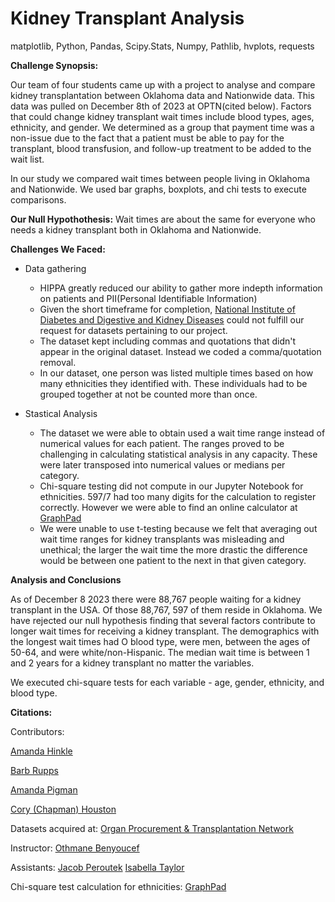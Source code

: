 # Kidney Transplant Analysis
matplotlib, Python, Pandas, Scipy.Stats, Numpy, Pathlib, hvplots, requests

**Challenge Synopsis:**

Our team of four students came up with a project to analyse and compare kidney transplantation between Oklahoma data and Nationwide data. This data was pulled on December 8th of 2023 at OPTN(cited below). Factors that could change kidney transplant wait times include blood types, ages, ethnicity, and gender. We determined as a group that payment time was a non-issue due to the fact that a patient must be able to pay for the transplant, blood transfusion, and follow-up treatment to be added to the wait list.

In our study we compared wait times between people living in Oklahoma and Nationwide. We used bar graphs, boxplots, and chi tests to execute comparisons.

**Our Null Hypothothesis:** Wait times are about the same for everyone who needs a kidney transplant both in Oklahoma and Nationwide.


**Challenges We Faced:**
- Data gathering
  
  - HIPPA greatly reduced our ability to gather more indepth information on patients and PII(Personal Identifiable Information)
  - Given the short timeframe for completion, [National Institute of Diabetes and Digestive and Kidney Diseases](https://www.niddk.nih.gov/) could not fulfill our request for datasets pertaining to our project.
  - The dataset kept including commas and quotations that didn't appear in the original dataset. Instead we coded a comma/quotation removal.
  - In our dataset, one person was listed multiple times based on how many ethnicities they identified with. These individuals had to be grouped together at not be counted more than once.

- Stastical Analysis
  - The dataset we were able to obtain used a wait time range instead of numerical values for each patient. The ranges proved to be challenging in calculating statistical analysis in any capacity. These were later transposed into numerical values or medians per category.
  - Chi-square testing did not compute in our Jupyter Notebook for ethnicities. 597/7 had too many digits for the calculation to register correctly. However we were able to find an online calculator at [GraphPad](https://www.graphpad.com/quickcalcs/chisquared2/)
  - We were unable to use t-testing because we felt that averaging out wait time ranges for kidney transplants was misleading and unethical; the larger the wait time the more drastic the difference would be between one patient to the next in that given category.

**Analysis and Conclusions**

As of December 8 2023 there were 88,767 people waiting for a kidney transplant in the USA. Of those 88,767, 597 of them reside in Oklahoma. We have rejected our null hypothesis finding that several factors contribute to longer wait times for receiving a kidney transplant. The demographics with the longest wait times had O blood type, were men, between the ages of 50-64, and were white/non-Hispanic. The median wait time is between 1 and 2 years for a kidney transplant no matter the variables.

We executed chi-square tests for each variable - age, gender, ethnicity, and blood type. 

**Citations:**

Contributors:

[Amanda Hinkle](https://www.linkedin.com/in/amanda-hinkle-9105941b6/)

[Barb Rupps](https://www.linkedin.com/in/barbrupps/)

[Amanda Pigman](https://www.linkedin.com/in/amanda-pigman-904558227/)

[Cory (Chapman) Houston](https://www.linkedin.com/in/cory-houston-679447147/)

Datasets acquired at: [Organ Procurement & Transplantation Network](https://optn.transplant.hrsa.gov/)

Instructor: [Othmane Benyoucef](https://www.linkedin.com/in/othmane-benyoucef-219a8637/)

Assistants: [Jacob Peroutek](https://www.linkedin.com/in/jperoutek/) [Isabella Taylor](https://www.linkedin.com/in/isabellajade/)

Chi-square test calculation for ethnicities: [GraphPad](https://www.graphpad.com/quickcalcs/chisquared2/)
